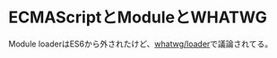 # ECMAScriptとModuleとWHATWG

Module loaderはES6から外されたけど、[whatwg/loader](https://github.com/whatwg/loader "whatwg/loader")で議論されてる。
